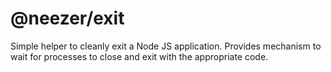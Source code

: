 # @neezer/exit

Simple helper to cleanly exit a Node JS application. Provides mechanism to wait
for processes to close and exit with the appropriate code.
